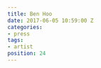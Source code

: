 ```yaml
---
title: Ben Hoo
date: 2017-06-05 10:59:00 Z
categories:
- press
tags:
- artist
position: 24
---
```


